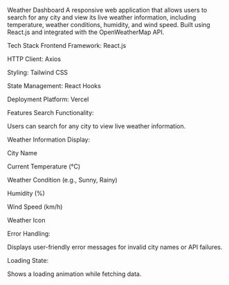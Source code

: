 Weather Dashboard
A responsive web application that allows users to search for any city and view its live weather information, including temperature, weather conditions, humidity, and wind speed. Built using React.js and integrated with the OpenWeatherMap API.

Tech Stack
Frontend Framework: React.js

HTTP Client: Axios

Styling: Tailwind CSS

State Management: React Hooks

Deployment Platform: Vercel

Features
Search Functionality:

Users can search for any city to view live weather information.

Weather Information Display:

City Name

Current Temperature (°C)

Weather Condition (e.g., Sunny, Rainy)

Humidity (%)

Wind Speed (km/h)

Weather Icon

Error Handling:

Displays user-friendly error messages for invalid city names or API failures.

Loading State:

Shows a loading animation while fetching data.
